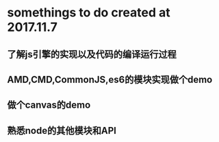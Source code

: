 # somethings to do created at 2017.11.7
## 了解js引擎的实现以及代码的编译运行过程
## AMD,CMD,CommonJS,es6的模块实现做个demo
## 做个canvas的demo
## 熟悉node的其他模块和API